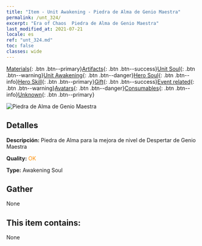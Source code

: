 ```yaml
---
title: "Item - Unit Awakening - Piedra de Alma de Genio Maestra"
permalink: /unt_324/
excerpt: "Era of Chaos  Piedra de Alma de Genio Maestra"
last_modified_at: 2021-07-21
locale: es
ref: "unt_324.md"
toc: false
classes: wide
---
```

 [Materials](/ItemsES/){: .btn .btn--primary}[Artifacts](/ItemsES/Artifacts/){: .btn .btn--success}[Unit Soul](/ItemsES/UnitSoul/){: .btn .btn--warning}[Unit Awakening](/ItemsES/UnitAwakening/){: .btn .btn--danger}[Hero Soul](/ItemsES/HeroSoul/){: .btn .btn--info}[Hero Skill](/ItemsES/HeroSkill/){: .btn .btn--primary}[Gift](/ItemsES/Gift/){: .btn .btn--success}[Event related](/ItemsES/Events/){: .btn .btn--warning}[Avatars](/ItemsES/Avatars/){: .btn .btn--danger}[Consumables](/ItemsES/Consumables/){: .btn .btn--info}[Unknown](/ItemsES/Unknown/){: .btn .btn--primary}

 ![Piedra de Alma de Genio Maestra](/images/u/tia_shendeng.jpg)

## Detalles
 **Descripción:** Piedra de Alma para la mejora de nivel de Despertar de Genio Maestra

 **Quality:** <span style="color: #FF8C00">OK</span>

 **Type:** Awakening Soul

## Gather

  None

## This item contains:

  None

